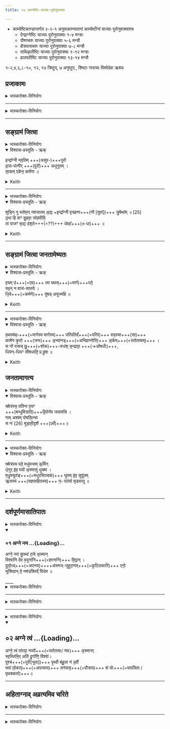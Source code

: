 ```yaml
---
title: १४ काम्येष्टि-याज्या-पुरोनुवाक्याः

---
```

- काम्येष्टिकाण्डान्तर्गत २-२-१  अनुवाकाम्नातानां काम्येष्टीनां याज्याः पुरोनुवाक्याश्च
  - ऐन्द्राग्नेष्टिः याज्याः पुरोनुवाक्याः     १-४  मन्त्राः
  - पौष्णचरुः याज्याः पुरोनुवाक्याः     ५-६  मन्त्रौ
  - क्षैत्रपत्यचरुः याज्याः पुरोनुवाक्याः   ७-८  मन्त्रौ
  - पाथिकृतीष्टिः याज्याः पुरोनुवाक्याः   ९-१२ मन्त्राः
  - व्रातपतीष्टिः याज्याः पुरोनुवाक्याः    १३-१४  मन्त्रौ

१-२,४,६,८-१०, १२, १४ त्रिष्टुप्, ७ अनुष्टुप् , शिष्टाः गायत्र्यः
विश्वेदेवा ऋषयः


## प्रजाकामः

<details><summary>भास्करोक्त-विनियोगः</summary>

'ऐन्द्राग्नमेकादशकपालं निर्वपेत्प्रजाकामः' इति प्रथमा । तस्यामियं पुरोनुवाक्या
</details>

<div class="js_include" url="/vedAH_yajuH/shAkalam/saMhitA/vishvAsa-prastutiH/06/060/13_ubhA_vAmindrAgnI.md"  newLevelForH1="5" includeTitle="false"> </div>  

<div class="js_include" url="/vedAH_yajuH/shAkalam/saMhitA/sarvASh_TIkAH/06/060/13_ubhA_vAmindrAgnI.md"  newLevelForH1="5" includeTitle="false"> </div>  

____

<details><summary>भास्करोक्त-विनियोगः</summary>

तत्रैव याज्या
</details>

<div class="js_include" url="/vedAH_yajuH/shAkalam/saMhitA/vishvAsa-prastutiH/01/109/02_ashravaM_hi.md"  newLevelForH1="5" includeTitle="false"> </div>  

____
## सङ्ग्रामं जित्वा

<details><summary>भास्करोक्त-विनियोगः</summary>

अथ 'ऐन्द्राग्नमेकादशकपालं निर्वपेत्सङ्ग्रामं जित्वा' (तै.सं. 2.2.1) इत्यस्य पुरोनुवाक्या
</details>

<details open><summary>विश्वास-प्रस्तुतिः - ऋक्</summary>

इन्द्रा᳚ग्नी नव॒तिम् +++(असुर-)+++पुरो॑  
दा॒स-प॑त्नीर् +++(पुरो॑)+++  अधूनुतम् ।  
सा॒कम् एके॑न॒ कर्म॑णा ॥   
</details>

<details><summary>Keith</summary>

O Indra and Agni, ninety forts  
Of which the Dasas were lords ye overtbrew  
Together in one deed.
</details>


____

<details><summary>भास्करोक्त-विनियोगः</summary>

याज्या
</details>

<details open><summary>विश्वास-प्रस्तुतिः - ऋक्</summary>

शुचि॒न् नु स्तोम॒न् नव॑जातम् अ॒द्य
+इन्द्रा᳚ग्नी वृत्रहणा+++(णौ [युवां])+++ जु॒षेथा᳚म् ॥ [25]   
उ॒भा हि वाꣳ॑ सु॒हवा॒ जोह॑वीमि॒  
ता वाजꣳ॑ स॒द्य उ॑श॒ते+++(=??)+++ धेष्ठा᳚+++(←धा)+++ ॥   
</details>

<details><summary>Keith</summary>

This pure new-born hymn of praise this day,  
O Indra and Agni, slayers of Vrtra, accept with joy [1].  
For on you both I call that are ready to listen,  
You that are ever readiest to give strength to the eager.
</details>


____
## सङ्ग्रामं जित्वा जनतामेष्यतः

<details><summary>भास्करोक्त-विनियोगः</summary>

'पौष्णं चरुमनु निर्वपेत्' (तै.सं. 2.2.1) इति पौष्णश्चरुः अनुनिर्वाप्यत्वेनाम्नातः ।
</details>

<details open><summary>विश्वास-प्रस्तुतिः - ऋक्</summary>

व॒यम् उ॑+++(=एव)+++ त्वा पथस्+++(=मार्ग)+++पते॒  
रथ॒न् न वाज॑-सातये ।   
धि॒ये+++(=कर्मणे)+++ पू॑षन्न् अयुज्महि ॥   
</details>

<details><summary>Keith</summary>

We thee, O lord of the path,  
As a chariot to win the prize,  
Have yoked for our prayer, O Pusan.
</details>

____

<details><summary>भास्करोक्त-विनियोगः</summary>

याज्या
</details>

<details open><summary>विश्वास-प्रस्तुतिः - ऋक्</summary>

प॒थस्प॑थ॒ᳶ+++(=मार्गस्य मार्गस्य)+++ परि॑पतिव्ँ+++(=परिपं)+++ वच॒स्या+++(सा)+++  
कामे॑न कृ॒तो +++(जनः)+++ अ॒भ्या॑नड्+++(=अभिप्राप्नोति)+++ अ॒र्कम्+++(=स्तोतव्यम्)+++ ।  
स नो॑ रासच् छु॒+++(=शोक)+++-रुध॑श् च॒न्द्राग्रा॒ +++(→ओषधीः)+++,  
धिय॑न्-धियꣳ सीषधाति॒ प्र पू॒षा ॥   
</details>

<details><summary>Keith</summary>

Lord of each way with eloquence;  
Driven by love he went to Arka;  
May he give us the comfort of gold,  
May Pusan further our every prayer.
</details>


## जनतामागत्य

<details><summary>भास्करोक्त-विनियोगः</summary>

'क्षैत्रपत्यं चरुं निर्वपेज्जनतामागत्य' (तै.सं. 2.2.1) इत्यस्य पुरोनुवाक्या
</details>

<details open><summary>विश्वास-प्रस्तुतिः - ऋक्</summary>

ख्षेत्र॑स्य॒ पति॑ना व॒यꣳ  
+++(बन्धुमित्रादि)+++हि॒तेने॑व जयामसि ।  
गाम् अश्व॑म् पोषयि॒त्न्वा  
स नः॑ [26]  मृ॒डा॒ती॒दृशे᳚ +++(ऽर्थे)+++॥    
</details>

<details><summary>Keith</summary>

By the lord of the field  
As by a friend may we win  
What nourishes our kine and horses;  
May he be [2] favourable to such as we are.
</details>

____

<details><summary>भास्करोक्त-विनियोगः</summary>

तत्रैव याज्या
</details>

<details open><summary>विश्वास-प्रस्तुतिः - ऋक्</summary>

ख्षेत्र॑स्य पते॒ मधु॑मन्तम् ऊ॒र्मिन्  
धे॒नुर् इ॑व॒ पयो॑ अ॒स्मासु॑ धुख्ष्व ।   
म॒धु॒श्चुत॑ङ्+++(=मधुरसिञ्चकं)+++ घृ॒तम् इ॑व॒ सुपू॑तम्  
ऋ॒तस्य॑ +++(यज्ञसहितस्य)+++ न॒ᳶ पत॑यो मृडयन्तु ॥  
</details>

<details><summary>Keith</summary>

O lord of the field, the honey-bearing wave,  
As a cow milk, so for us milk;  
May the lords of right graciously accord us  
That which drops honey and is well purified like ghee.
</details>


____

## दर्शपूर्णमासातिपातः

<details><summary>भास्करोक्त-विनियोगः</summary>

'अग्नये पथिकृते पुरोडाशमष्टाकपालं निर्वपेद्यो दर्शपूर्णमासयाजी सन्नमावास्यां वा पौर्णमासीं वातिपादयेत्' (तै.सं. 2.2.2) इत्यस्य पुरोनुवाक्या
</details>



<div class="js_include" includetitle="false" newlevelforh1="3" unfilled url="/vedAH_Rk/shAkalam/saMhitA/vishvAsa-prastutiH/01/189/01_agne_naya.md">
<details open><summary><h3>०१ अग्ने नय ...{Loading}...</h3></summary>

अग्ने॒ नय॑ सु॒पथा॑ रा॒ये अ॒स्मान्  
विश्वा॑नि देव व॒युना॑नि+++(=ज्ञानानि)+++ वि॒द्वान् ।  
यु॒यो॒ध्य्+++(=अपनय)++++अ॑स्मज्-जुहुरा॒णम्+++(=कुटिलकारि)+++ एनो॒  
भूयि॑ष्ठान् ते॒ नम॑उक्तिव्ँ विधेम ॥

</details>
</div>  

<div class="js_include" includetitle="false" newlevelforh1="3" unfilled url="/vedAH_Rk/shAkalam/saMhitA/sarvASh_TIkAH/01/189/01_agne_naya.md">
</div>  
____

<details><summary>भास्करोक्त-विनियोगः</summary>

याज्या
</details>

<div class="js_include" url="/vedAH_Rk/shAkalam/saMhitA/vishvAsa-prastutiH/10/002/03_A_devAnAmapi.md"  newLevelForH1="5" includeTitle="false"> </div>  

<div class="js_include" url="/vedAH_Rk/shAkalam/saMhitA/sarvASh_TIkAH/10/002/03_A_devAnAmapi.md"  newLevelForH1="5" includeTitle="false"> </div>  


____

<details><summary>भास्करोक्त-विनियोगः</summary>

तत्रैव स्विष्टकृतः पुरोनुवाक्या
</details>

<div class="js_include" url="/vedAH_Rk/shAkalam/saMhitA/vishvAsa-prastutiH/05/025/07_yadvAhiShThaM_tadagnaye.md"  newLevelForH1="5" includeTitle="false"> </div>  

<div class="js_include" url="/vedAH_Rk/shAkalam/saMhitA/sarvASh_TIkAH/05/025/07_yadvAhiShThaM_tadagnaye.md"  newLevelForH1="5" includeTitle="false"> </div>  


____

<details><summary>भास्करोक्त-विनियोगः</summary>

तत्रैव याज्या
</details>



<div class="js_include" includetitle="false" newlevelforh1="2" unfilled url="/vedAH_Rk/shAkalam/saMhitA/vishvAsa-prastutiH/01/189/02_agne_tvaM.md">
<details open><summary><h2>०२ अग्ने त्वं ...{Loading}...</h2></summary>


अग्ने॒ त्वं पा॑रया॒ नव्यो॑+++(=स्तोतव्यः/ नवः)+++ अ॒स्मान्त्  
स्व॒स्तिभि॒र् अति॑ दु॒र्गाणि॒ विश्वा॑॑।  
पूश्च॑+++(=पुरी[भूता])+++ पृ॒थ्वी ब॑हु॒ला न॑ उ॒र्वी  
भवा॑ तो॒काय॒+++(=अपत्याय)+++ तन॑याय॒+++(=पौत्राय)+++ शं योः+++(=यापयिता /पृथक्कर्ता)+++॥

</details>
</div>  
<div class="js_include" includetitle="false" newlevelforh1="2" unfilled url="/vedAH_Rk/shAkalam/saMhitA/sarvASh_TIkAH/01/189/02_agne_tvaM.md">
</div>  

____
## अहिताग्नाव् अव्रत्यमिव चरिते

<details><summary>भास्करोक्त-विनियोगः</summary>

3'अग्नये व्रतपतये पुरोडाशमष्टाकपालं निर्वपेद्य आहिताग्निस्सन्नव्रत्यमिव चरेत्' (तै.सं. 2.2.2) इत्यस्य पुरोनुवाक्या
</details>

<div class="js_include" url="/vedAH_Rk/shAkalam/saMhitA/vishvAsa-prastutiH/08/011/01_tvamagne_vratapA.md"  newLevelForH1="5" includeTitle="false"> </div>  

<div class="js_include" url="/vedAH_Rk/shAkalam/saMhitA/sarvASh_TIkAH/08/011/01_tvamagne_vratapA.md"  newLevelForH1="5" includeTitle="false"> </div>  


____

<details><summary>भास्करोक्त-विनियोगः</summary>

याज्या
</details>

<div class="js_include" url="/vedAH_Rk/shAkalam/saMhitA/vishvAsa-prastutiH/10/002/04_yadvo_vayaM.md"  newLevelForH1="5" includeTitle="false"> </div>  

<div class="js_include" url="/vedAH_Rk/shAkalam/saMhitA/sarvASh_TIkAH/10/002/04_yadvo_vayaM.md"  newLevelForH1="5" includeTitle="false"> </div>  


